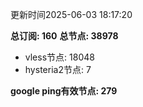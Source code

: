 更新时间2025-06-03 18:17:20

**总订阅: 160**
**总节点: 38978**
- vless节点: 18048
- hysteria2节点: 7

**google ping有效节点: 279**

